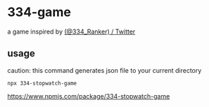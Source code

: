 # 334-game
a game inspired by [\(@334\_Ranker\) / Twitter](https://twitter.com/334_Ranker?ref_src=twsrc%5Egoogle%7Ctwcamp%5Eserp%7Ctwgr%5Eauthor)

## usage

caution: this command generates json file to your current directory

```npx 334-stopwatch-game```

https://www.npmjs.com/package/334-stopwatch-game

